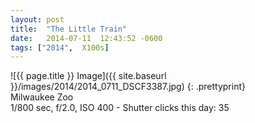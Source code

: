 ```yaml
---
layout: post
title:  "The Little Train"
date:   2014-07-11  12:43:52 -0600
tags: ["2014",  X100s]
---
```

![{{ page.title }} Image]({{ site.baseurl }}/images/2014/2014_0711_DSCF3387.jpg)
{: .prettyprint}  
Milwaukee Zoo  
1/800 sec, f/2.0, ISO 400 - Shutter clicks this day: 35